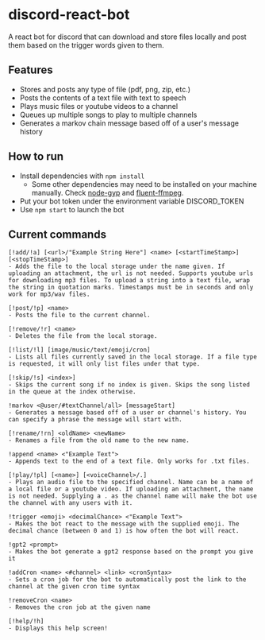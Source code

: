# discord-react-bot
A react bot for discord that can download and store files locally and post them based on the trigger words given to them.

## Features
* Stores and posts any type of file (pdf, png, zip, etc.)
* Posts the contents of a text file with text to speech
* Plays music files or youtube videos to a channel
* Queues up multiple songs to play to multiple channels
* Generates a markov chain message based off of a user's message history

## How to run
* Install dependencies with `npm install`
  * Some other dependencies may need to be installed on your machine manually. Check [node-gyp](https://github.com/nodejs/node-gyp) and [fluent-ffmpeg](https://github.com/fluent-ffmpeg/node-fluent-ffmpeg).
* Put your bot token under the environment variable DISCORD_TOKEN
* Use `npm start` to launch the bot

## Current commands
```
[!add/!a] [<url>/"Example String Here"] <name> [<startTimeStamp>] [<stopTimeStamp>]
- Adds the file to the local storage under the name given. If uploading an attachment, the url is not needed. Supports youtube urls for downloading mp3 files. To upload a string into a text file, wrap the string in quotation marks. Timestamps must be in seconds and only work for mp3/wav files.

[!post/!p] <name>
- Posts the file to the current channel.

[!remove/!r] <name>
- Deletes the file from the local storage.

[!list/!l] [image/music/text/emoji/cron]
- Lists all files currently saved in the local storage. If a file type is requested, it will only list files under that type.

[!skip/!s] <index>]
- Skips the current song if no index is given. Skips the song listed in the queue at the index otherwise.

!markov <@user/#textChannel/all> [messageStart]
- Generates a message based off of a user or channel's history. You can specify a phrase the message will start with.

[!rename/!rn] <oldName> <newName>
- Renames a file from the old name to the new name.

!append <name> <"Example Text">
- Appends text to the end of a text file. Only works for .txt files.

[!play/!pl] [<name>] [<voiceChannel>/.]
- Plays an audio file to the specified channel. Name can be a name of a local file or a youtube video. If uploading an attachment, the name is not needed. Supplying a . as the channel name will make the bot use the channel with any users with it.

!trigger <emoji> <decimalChance> <"Example Text">
- Makes the bot react to the message with the supplied emoji. The decimal chance (between 0 and 1) is how often the bot will react.

!gpt2 <prompt>
- Makes the bot generate a gpt2 response based on the prompt you give it

!addCron <name> <#channel> <link> <cronSyntax>
- Sets a cron job for the bot to automatically post the link to the channel at the given cron time syntax

!removeCron <name>
- Removes the cron job at the given name

[!help/!h]
- Displays this help screen!
```
